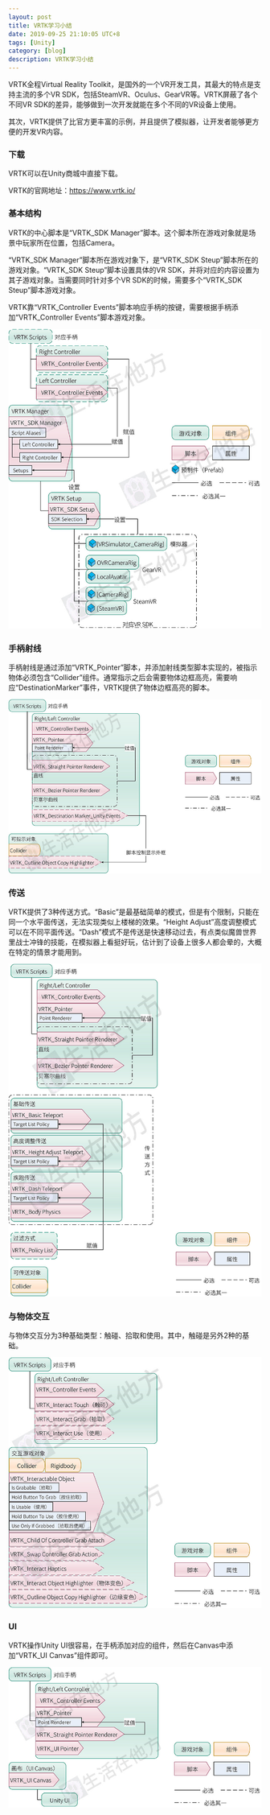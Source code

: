 ```yaml
---
layout: post
title: VRTK学习小结
date: 2019-09-25 21:10:05 UTC+8
tags: [Unity]
category: [blog]
description: VRTK学习小结
---
```


VRTK全程Virtual Reality Toolkit，是国外的一个VR开发工具，其最大的特点是支持主流的多个VR SDK，包括SteamVR、Oculus、GearVR等。VRTK屏蔽了各个不同VR SDK的差异，能够做到一次开发就能在多个不同的VR设备上使用。

其次，VRTK提供了比官方更丰富的示例，并且提供了模拟器，让开发者能够更方便的开发VR内容。

<!-- more -->

### 下载

VRTK可以在Unity商城中直接下载。

VRTK的官网地址：https://www.vrtk.io/

### 基本结构

VRTK的中心脚本是“VRTK_SDK Manager”脚本。这个脚本所在游戏对象就是场景中玩家所在位置，包括Camera。

“VRTK_SDK Manager”脚本所在游戏对象下，是“VRTK_SDK Steup”脚本所在的游戏对象。“VRTK_SDK Steup”脚本设置具体的VR SDK，并将对应的内容设置为其子游戏对象。当需要同时针对多个VR SDK的时候，需要多个“VRTK_SDK Steup”脚本游戏对象。

VRTK靠“VRTK_Controller Events”脚本响应手柄的按键，需要根据手柄添加“VRTK_Controller Events”脚本游戏对象。


![VRTK基本结构](/images/2019-9-25-VRTK-basic-structure.jpg)

### 手柄射线

手柄射线是通过添加“VRTK_Pointer”脚本，并添加射线类型脚本实现的，被指示物体必须包含“Collider”组件。通常指示之后会需要物体边框高亮，需要响应“DestinationMarker”事件，VRTK提供了物体边框高亮的脚本。

![VRTK手柄射线](/images/2019-9-25-VRTK-point.jpg)

### 传送

VRTK提供了3种传送方式。“Basic”是最基础简单的模式，但是有个限制，只能在同一个水平面传送，无法实现类似上楼梯的效果。“Height Adjust”高度调整模式可以在不同平面传送。“Dash”模式不是传送是快速移动过去，有点类似魔兽世界里战士冲锋的技能，在模拟器上看挺好玩，估计到了设备上很多人都会晕的，大概在特定的情景才能用到。

![VRTK传送](/images/2019-9-25-VRTK-teleport.jpg)

### 与物体交互

与物体交互分为3种基础类型：触碰、拾取和使用。其中，触碰是另外2种的基础。

![VRTK传送](/images/2019-9-25-VRTK-interact.jpg)

### UI

VRTK操作Unity UI很容易，在手柄添加对应的组件，然后在Canvas中添加“VRTK_UI Canvas”组件即可。

![VRTK传送](/images/2019-9-25-VRTK-UI.jpg)